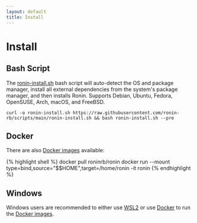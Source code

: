 ```yaml
---
layout: default
title: Install
---
```


# Install

## Bash Script

The [ronin-install.sh] bash script will auto-detect the OS and package manager,
install all external dependencies from the system's package manager, and then
installs Ronin. Supports Debian, Ubuntu, Fedora, OpenSUSE, Arch, macOS, and
FreeBSD.

```shell
curl -o ronin-install.sh https://raw.githubusercontent.com/ronin-rb/scripts/main/ronin-install.sh && bash ronin-install.sh --pre
```

## Docker

There are also [Docker images] available:

{% highlight shell %}
docker pull roninrb/ronin
docker run --mount type=bind,source="$$HOME",target=/home/ronin -it ronin
{% endhighlight %}

## Windows

Windows users are recommended to either use [WSL2] or use [Docker][Docker on
Windows] to run the [Docker images].

[ronin-install.sh]: https://github.com/ronin-rb/scripts/blob/main/ronin-install.sh
[Docker images]: https://hub.docker.com/r/roninrb/ronin
[WSL2]: https://learn.microsoft.com/en-us/windows/wsl/install
[Docker on Windows]: https://docs.docker.com/desktop/install/windows-install/
